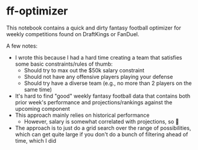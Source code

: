 # ff-optimizer

This notebook contains a quick and dirty fantasy football optimizer for weekly competitions found on DraftKings or FanDuel.

A few notes:
- I wrote this because I had a hard time creating a team that satisfies some basic constraints/rules of thumb:
    + Should try to max out the $50k salary constraint
    + Should not have any offensive players playing your defense
    + Should try have a diverse team (e.g., no more than 2 players on the same time)
- It's hard to find "good" weekly fantasy football data that contains both prior week's performance and projections/rankings against the upcoming component
- This approach mainly relies on historical performance
    + However, salary is somewhat correlated with projections, so :shrug:
- The approach is to just do a grid search over the range of possibilities, which can get quite large if you don't do a bunch of filtering ahead of time, which I did
